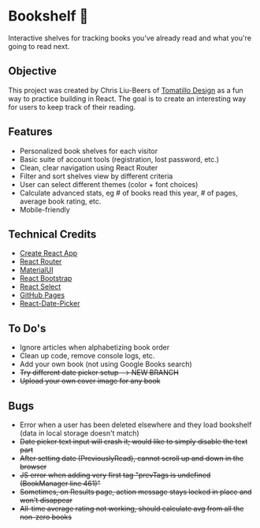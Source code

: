 # Bookshelf 📘

Interactive shelves for tracking books you've already read and what you're going to read next.

## Objective

This project was created by Chris Liu-Beers of [Tomatillo Design](http://www.tomatillodesign.com) as a fun way to practice building in React. The goal is to create an interesting way for users to keep track of their reading.

## Features

- Personalized book shelves for each visitor
- Basic suite of account tools (registration, lost password, etc.)
- Clean, clear navigation using React Router
- Filter and sort shelves view by different criteria
- User can select different themes (color + font choices)
- Calculate advanced stats, eg # of books read this year, # of pages, average book rating, etc.
- Mobile-friendly

## Technical Credits

- [Create React App](https://github.com/facebook/create-react-app)
- [React Router](https://www.npmjs.com/package/react-router)
- [MaterialUI](https://material-ui.com/)
- [React Bootstrap](https://react-bootstrap.github.io/)
- [React Select](https://react-select.com/home)
- [GitHub Pages](https://github.com/gitname/react-gh-pages)
- [React-Date-Picker](https://www.npmjs.com/package/react-date-picker)

## To Do's

- Ignore articles when alphabetizing book order
- Clean up code, remove console logs, etc.
- Add your own book (not using Google Books search)
- ~~Try different date picker setup --> NEW BRANCH~~
- ~~Upload your own cover image for any book~~

## Bugs

- Error when a user has been deleted elsewhere and they load bookshelf (data in local storage doesn't match)
- ~~Date picker text input will crash it; would like to simply disable the text part~~
- ~~After setting date (PreviouslyRead), cannot scroll up and down in the browser~~
- ~~JS error when adding very first tag "prevTags is undefined (BookManager line 461)"~~
- ~~Sometimes, on Results page, action message stays locked in place and won't disappear~~
- ~~All-time average rating not working, should calculate avg from all the non-zero books~~
